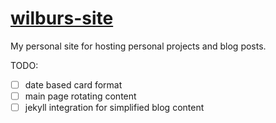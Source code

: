 # [wilburs-site](https://wilburthemango.github.io/wilburs-site/)
My personal site for hosting personal projects and blog posts.


TODO: 
- [ ] date based card format
- [ ] main page rotating content
- [ ] jekyll integration for simplified blog content 